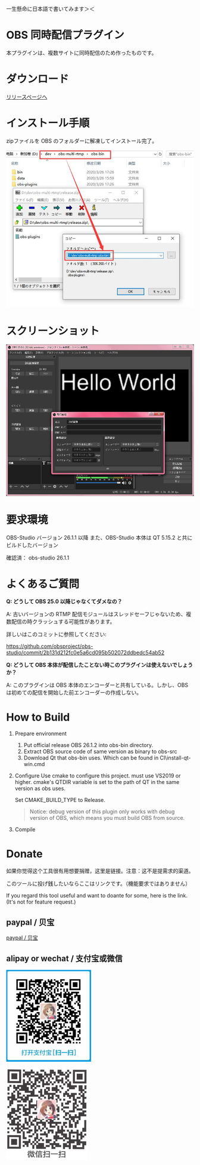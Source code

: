 <!-- Global site tag (gtag.js) - Google Analytics -->
<script async src="https://www.googletagmanager.com/gtag/js?id=UA-163314878-1"></script>
<script>
  window.dataLayer = window.dataLayer || [];
  function gtag(){dataLayer.push(arguments);}
  gtag('js', new Date());

  gtag('config', 'UA-163314878-1');
</script>

一生懸命に日本語で書いてみます＞＜

# OBS 同時配信プラグイン

本プラグインは、複数サイトに同時配信のため作ったものです。


# ダウンロード

[リリースページへ](https://github.com/sorayuki/obs-multi-rtmp/releases/)


# インストール手順

zipファイルを OBS のフォルダーに解凍してインストール完了。

![install](./install.jpg)


# スクリーンショット

![screenshot](./screenshot.jpg)


# 要求環境

OBS-Studio バージョン 26.1.1 以降
また、OBS-Studio 本体は QT 5.15.2 と共にビルドしたバージョン

確認済：
obs-studio 26.1.1


# よくあるご質問

**Q: どうして OBS 25.0 以降じゃなくてダメなの？**

A: 古いバージョンの RTMP 配信モジュールはスレッドセーフじゃないため、複数配信の時クラッシュする可能性があります。

詳しいはこのコミットに参照してください: 

https://github.com/obsproject/obs-studio/commit/2b131d212fc0e5a6cd095b502072ddbedc54ab52 


**Q: どうして OBS 本体が配信したことない時このプラグインは使えないでしょうか？**

A: このプラグインは OBS 本体のエンコーダーと共有している。しかし、OBS は初めての配信を開始した前エンコーダーの作成しない。


# How to Build

1. Prepare environment
   1. Put official release OBS 26.1.2 into obs-bin directory. 
   2. Extract OBS source code of same version as binary to obs-src
   3. Download Qt that obs-bin uses. Which can be found in CI\install-qt-win.cmd

2. Configure
   Use cmake to configure this project. must use VS2019 or higher. 
   cmake's QTDIR variable is set to the path of QT in the same version as obs uses. 
   
   Set CMAKE_BUILD_TYPE to Release. 

   > Notice: debug version of this plugin only works with debug version of OBS, which means you must build OBS from source.

3. Compile


# Donate

如果你觉得这个工具很有用想要捐赠，这里是链接。注意：这不是提需求的渠道。

このツールに投げ銭したいならここはリンクです。（機能要求ではありません）

If you regard this tool useful and want to doante for some, here is the link. (It's not for feature request.)

## paypal / 贝宝
[paypal / 贝宝](https://paypal.me/sorayuki0)

## alipay or wechat / 支付宝或微信

![alipay](./zhi.png) 

![wechat](./wechat.jpg)
